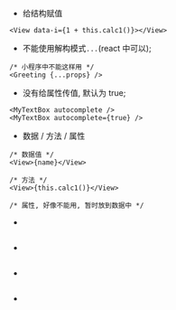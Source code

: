 * 给结构赋值
```
<View data-i={1 + this.calc1()}></View>
```

* 不能使用解构模式`...`(react 中可以);
```
/* 小程序中不能这样用 */
<Greeting {...props} />  
```

* 没有给属性传值, 默认为 true;
```
<MyTextBox autocomplete />
<MyTextBox autocomplete={true} />
```

* 数据 / 方法 / 属性 
```
/* 数据值 */
<View>{name}</View>

/* 方法 */
<View>{this.calc1()}</View>

/* 属性, 好像不能用, 暂时放到数据中 */
```

* 
```

```

* 
```

```

* 
```

```

* 
```

```
